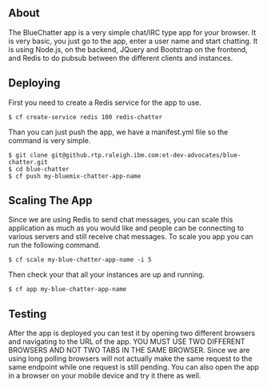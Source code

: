 ## About
The BlueChatter app is a very simple chat/IRC type app for your browser.
It is very basic, you just go to the app, enter a user name and start
chatting.  It is using Node.js, on the backend, JQuery and Bootstrap
on the frontend, and Redis to do pubsub between the different clients
and instances.

## Deploying

First you need to create a Redis service for the app to use.

    $ cf create-service redis 100 redis-chatter

Than you can just push the app, we have a manifest.yml file so the command 
is very simple.
    
    $ git clone git@github.rtp.raleigh.ibm.com:et-dev-advocates/blue-chatter.git	
	$ cd blue-chatter
    $ cf push my-bluemix-chatter-app-name

## Scaling The App

Since we are using Redis to send chat messages, you can scale this application
as much as you would like and people can be connecting to various servers
and still receive chat messages.  To scale you app you can run the following
command.

    $ cf scale my-blue-chatter-app-name -i 5

Then check your that all your instances are up and running.

    $ cf app my-blue-chatter-app-name

## Testing

After the app is deployed you can test it by opening two different browsers
and navigating to the URL of the app.  YOU MUST USE TWO DIFFERENT BROWSERS
AND NOT TWO TABS IN THE SAME BROWSER.  Since we are using long polling
browsers will not actually make the same request to the same endpoint
while one request is still pending.  You can also open the app in a browser
on your mobile device and try it there as well.
